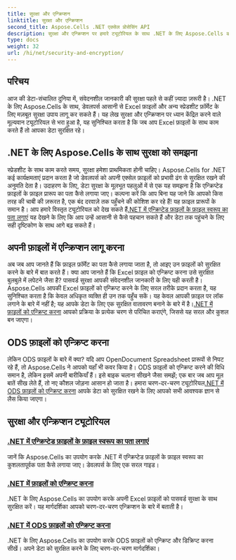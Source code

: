 ```yaml
---
title: सुरक्षा और एन्क्रिप्शन
linktitle: सुरक्षा और एन्क्रिप्शन
second_title: Aspose.Cells .NET एक्सेल प्रोसेसिंग API
description: सुरक्षा और एन्क्रिप्शन पर हमारे ट्यूटोरियल के साथ .NET के लिए Aspose.Cells की शक्ति को अनलॉक करें। फ़ाइलों का आसानी से पता लगाना और एन्क्रिप्ट करना सीखें।
type: docs
weight: 32
url: /hi/net/security-and-encryption/
---
```

## परिचय

आज की डेटा-संचालित दुनिया में, संवेदनशील जानकारी की सुरक्षा पहले से कहीं ज़्यादा ज़रूरी है। .NET के लिए Aspose.Cells के साथ, डेवलपर्स आसानी से Excel फ़ाइलों और अन्य स्प्रेडशीट फ़ॉर्मेट के लिए मज़बूत सुरक्षा उपाय लागू कर सकते हैं। यह लेख सुरक्षा और एन्क्रिप्शन पर ध्यान केंद्रित करने वाले मूल्यवान ट्यूटोरियल से भरा हुआ है, यह सुनिश्चित करता है कि जब आप Excel फ़ाइलों के साथ काम करते हैं तो आपका डेटा सुरक्षित रहे।

## .NET के लिए Aspose.Cells के साथ सुरक्षा को समझना

स्प्रेडशीट के साथ काम करते समय, सुरक्षा हमेशा प्राथमिकता होनी चाहिए। Aspose.Cells for .NET कई कार्यक्षमताएं प्रदान करता है जो डेवलपर्स को अपनी एक्सेल फ़ाइलों को प्रभावी ढंग से सुरक्षित रखने की अनुमति देता है। उदाहरण के लिए, डेटा सुरक्षा के मूलभूत पहलुओं में से एक यह समझना है कि एन्क्रिप्टेड फ़ाइलों के फ़ाइल प्रारूप का पता कैसे लगाया जाए। कल्पना करें कि आप बिना यह जाने कि आपको किस तरह की चाबी की ज़रूरत है, एक बंद दरवाज़े तक पहुँचने की कोशिश कर रहे हैं! यह फ़ाइल प्रारूपों के समान है। आप हमारे विस्तृत ट्यूटोरियल को देख सकते हैं[.NET में एन्क्रिप्टेड फ़ाइलों के फ़ाइल स्वरूप का पता लगाएं](./detect-file-format-of-encrypted-files/) यह देखने के लिए कि आप उन्हें आसानी से कैसे पहचान सकते हैं और डेटा तक पहुंचने के लिए सही दृष्टिकोण के साथ आगे बढ़ सकते हैं।

## अपनी फ़ाइलों में एन्क्रिप्शन लागू करना

अब जब आप जानते हैं कि फ़ाइल फ़ॉर्मेट का पता कैसे लगाया जाता है, तो आइए उन फ़ाइलों को सुरक्षित करने के बारे में बात करते हैं। क्या आप जानते हैं कि Excel फ़ाइल को एन्क्रिप्ट करना उसे सुरक्षित बुलबुले में लपेटने जैसा है? पासवर्ड सुरक्षा आपकी संवेदनशील जानकारी के लिए यही करती है। Aspose.Cells आपकी Excel फ़ाइलों को एन्क्रिप्ट करने के लिए सरल तरीके प्रदान करता है, यह सुनिश्चित करता है कि केवल अधिकृत व्यक्ति ही उन तक पहुँच सकें। यह केवल आपकी फ़ाइल पर लॉक लगाने के बारे में नहीं है; यह आपके डेटा के लिए एक सुरक्षित वातावरण बनाने के बारे में है।[.NET में फ़ाइलों को एन्क्रिप्ट करना](./encrypting-files/) आपको प्रक्रिया के प्रत्येक चरण से परिचित कराएंगे, जिससे यह सरल और कुशल बन जाएगा।

## ODS फ़ाइलों को एन्क्रिप्ट करना

 लेकिन ODS फ़ाइलों के बारे में क्या? यदि आप OpenDocument Spreadsheet प्रारूपों से निपट रहे हैं, तो Aspose.Cells ने आपको यहाँ भी कवर किया है। ODS फ़ाइलों को एन्क्रिप्ट करने की विधि समान है, लेकिन इसमें अपनी बारीकियाँ हैं। इसे बाइक चलाना सीखने जैसा समझें; एक बार जब आप मूल बातें सीख लेते हैं, तो नए कौशल जोड़ना आसान हो जाता है। हमारा चरण-दर-चरण ट्यूटोरियल[.NET में ODS फ़ाइलों को एन्क्रिप्ट करना](./encrypting-ods-files/) आपके डेटा को सुरक्षित रखने के लिए आपको सभी आवश्यक ज्ञान से लैस किया जाएगा।

## सुरक्षा और एन्क्रिप्शन ट्यूटोरियल
### [.NET में एन्क्रिप्टेड फ़ाइलों के फ़ाइल स्वरूप का पता लगाएं](./detect-file-format-of-encrypted-files/)
जानें कि Aspose.Cells का उपयोग करके .NET में एन्क्रिप्टेड फ़ाइलों के फ़ाइल स्वरूप का कुशलतापूर्वक पता कैसे लगाया जाए। डेवलपर्स के लिए एक सरल गाइड।
### [.NET में फ़ाइलों को एन्क्रिप्ट करना](./encrypting-files/)
.NET के लिए Aspose.Cells का उपयोग करके अपनी Excel फ़ाइलों को पासवर्ड सुरक्षा के साथ सुरक्षित करें। यह मार्गदर्शिका आपको चरण-दर-चरण एन्क्रिप्शन के बारे में बताती है।
### [.NET में ODS फ़ाइलों को एन्क्रिप्ट करना](./encrypting-ods-files/)
.NET के लिए Aspose.Cells का उपयोग करके ODS फ़ाइलों को एन्क्रिप्ट और डिक्रिप्ट करना सीखें। अपने डेटा को सुरक्षित करने के लिए चरण-दर-चरण मार्गदर्शिका।